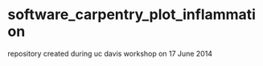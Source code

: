 software_carpentry_plot_inflammation
====================================

repository created during uc davis workshop on 17 June 2014
